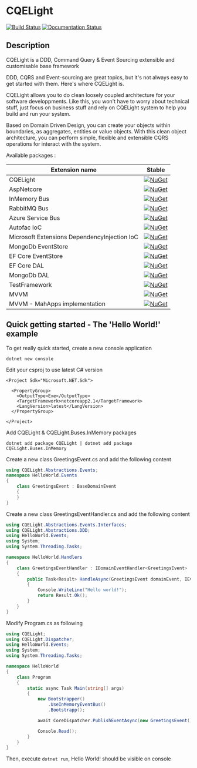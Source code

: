 # CQELight

[![Build Status](https://dev.azure.com/hybrid-technologies-solutions/CQELight_CI/_apis/build/status/CQELight-CI?branchName=develop)](https://dev.azure.com/hybrid-technologies-solutions/CQELight_CI/_build/latest?definitionId=7&branchName=develop)
[![Documentation Status](https://readthedocs.org/projects/cqelight/badge/?version=latest)](https://cqelight.readthedocs.io/en/latest/?badge=latest)

## Description 
CQELight is a DDD, Command Query & Event Sourcing extensible and customisable base framework

DDD, CQRS and Event-sourcing are great topics, but it's not always easy to get started with them. Here's where CQELight is.

CQELight allows you to do clean loosely coupled architecture for your software developpments. Like this, you won't have to worry about technical stuff, just focus on business stuff and rely on CQELight system to help you build and run your system.

Based on Domain Driven Design, you can create your objects within boundaries, as aggregates, entities or value objects.
With this clean object architecture, you can perform simple, flexible and extensible CQRS operations for interact with the system.

Available packages : 

Extension name                             | Stable                      
-------------------------------------------|-----------------------------
CQELight | [![NuGet](https://img.shields.io/nuget/v/CQELight.svg?style=flat-square&label=nuget)](https://www.nuget.org/packages/CQELight/)
AspNetcore | [![NuGet](https://img.shields.io/nuget/v/CQELight.AspCore.svg?style=flat-square&label=nuget)](https://www.nuget.org/packages/CQELight.AspCore/)
InMemory Bus | [![NuGet](https://img.shields.io/nuget/v/CQELight.Buses.InMemory.svg?style=flat-square&label=nuget)](https://www.nuget.org/packages/CQELight.Buses.InMemory/)
RabbitMQ Bus | [![NuGet](https://img.shields.io/nuget/v/CQELight.Buses.RabbitMQ.svg?style=flat-square&label=nuget)](https://www.nuget.org/packages/CQELight.Buses.RabbitMQ/)
Azure Service Bus | [![NuGet](https://img.shields.io/nuget/v/CQELight.Buses.AzureServiceBus.svg?style=flat-square&label=nuget)](https://www.nuget.org/packages/CQELight.Buses.AzureServiceBus/)
Autofac IoC | [![NuGet](https://img.shields.io/nuget/v/CQELight.IoC.Autofac.svg?style=flat-square&label=nuget)](https://www.nuget.org/packages/CQELight.IoC.Autofac/)
Microsoft Extensions DependencyInjection IoC | [![NuGet](https://img.shields.io/nuget/v/CQELight.IoC.Microsoft.Extensions.DependencyInjection.svg?style=flat-square&label=nuget)](https://www.nuget.org/packages/CQELight.IoC.Microsoft.Extensions.DependencyInjection/)
MongoDb EventStore | [![NuGet](https://img.shields.io/nuget/v/CQELight.EventStore.MongoDb.svg?style=flat-square&label=nuget)](https://www.nuget.org/packages/CQELight.EventStore.MongoDb/)
EF Core EventStore | [![NuGet](https://img.shields.io/nuget/v/CQELight.EventStore.EFCore.svg?style=flat-square&label=nuget)](https://www.nuget.org/packages/CQELight.EventStore.EFCore/)
EF Core DAL | [![NuGet](https://img.shields.io/nuget/v/CQELight.DAL.EFCore.svg?style=flat-square&label=nuget)](https://www.nuget.org/packages/CQELight.DAL.EFCore/)
MongoDb DAL | [![NuGet](https://img.shields.io/nuget/v/CQELight.DAL.MongoDb.svg?style=flat-square&label=nuget)](https://www.nuget.org/packages/CQELight.DAL.MongoDb/)
TestFramework | [![NuGet](https://img.shields.io/nuget/v/CQELight.TestFramework.svg?style=flat-square&label=nuget)](https://www.nuget.org/packages/CQELight.TestFramework/)|
MVVM | [![NuGet](https://img.shields.io/nuget/v/CQELight.MVVM.svg?style=flat-square&label=nuget)](https://www.nuget.org/packages/CQELight.MVVM/)|
MVVM - MahApps implementation | [![NuGet](https://img.shields.io/nuget/v/CQELight.MVVM.MahApps.svg?style=flat-square&label=nuget)](https://www.nuget.org/packages/CQELight.MVVM.MahApps/)

## Quick getting started - The 'Hello World!' example

To get really quick started, create a new console application

`dotnet new console`

Edit your csproj to use latest C# version

```
<Project Sdk="Microsoft.NET.Sdk">

  <PropertyGroup>
    <OutputType>Exe</OutputType>
    <TargetFramework>netcoreapp2.1</TargetFramework>
    <LangVersion>latest</LangVersion>
  </PropertyGroup>

</Project>
```

Add CQELight & CQELight.Buses.InMemory packages

`dotnet add package CQELight | dotnet add package CQELight.Buses.InMemory` 

Create a new class GreetingsEvent.cs and add the following content

```csharp
using CQELight.Abstractions.Events;
namespace HelloWorld.Events
{
    class GreetingsEvent : BaseDomainEvent
    {
    }
}
```

Create a new class GreetingsEventHandler.cs and add the following content 

```csharp
using CQELight.Abstractions.Events.Interfaces;
using CQELight.Abstractions.DDD;
using HelloWorld.Events;
using System;
using System.Threading.Tasks;

namespace HelloWorld.Handlers
{
    class GreetingsEventHandler : IDomainEventHandler<GreetingsEvent>
    {
        public Task<Result> HandleAsync(GreetingsEvent domainEvent, IEventContext context = null)
        {
            Console.WriteLine("Hello world!");
            return Result.Ok();
        }
    }
}
```

Modify Program.cs as following

```csharp
using CQELight;
using CQELight.Dispatcher;
using HelloWorld.Events;
using System;
using System.Threading.Tasks;

namespace HelloWorld
{
    class Program
    {
        static async Task Main(string[] args)
        {
            new Bootstrapper()
                .UseInMemoryEventBus()
                .Bootstrapp();

            await CoreDispatcher.PublishEventAsync(new GreetingsEvent()).ConfigureAwait(false);

            Console.Read();
        }
    }
}
```

Then, execute `dotnet run`, Hello World! should be visible on console
